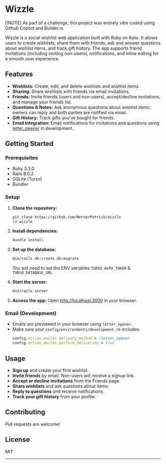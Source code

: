 # Wizzle

[!NOTE]
As part of a challenge, this project was entirely vibe coded using Github Copilot and Builder.io

Wizzle is a social wishlist web application built with Ruby on Rails. It allows users to create wishlists, share them with friends, ask and answer questions about wishlist items, and track gift history. The app supports friend invitations (including inviting non-users), notifications, and inline editing for a smooth user experience.

## Features

- **Wishlists:** Create, edit, and delete wishlists and wishlist items.
- **Sharing:** Share wishlists with friends via email invitations.
- **Friends:** Invite friends (users and non-users), accept/decline invitations, and manage your friends list.
- **Questions & Notes:** Ask anonymous questions about wishlist items; owners can reply and both parties are notified via email.
- **Gift History:** Track gifts you’ve bought for friends.
- **Email Integration:** Email notifications for invitations and questions using [letter_opener](https://github.com/ryanb/letter_opener) in development..

## Getting Started

### Prerequisites

- Ruby 3.3.0
- Rails 8.0.2
- SQLite (Turso)
- Bundler

### Setup

1. **Clone the repository:**
   ```sh
   git clone https://github.com/WernerPetrick/wizzle
   cd wizzle
   ```

2. **Install dependencies:**
   ```sh
   bundle install
   ```

3. **Set up the database:**
   ```sh
   bin/rails db:create db:migrate
   ```

   You will need to set the ENV variables `TURSO_AUTH_TOKEN` & `TURSO_DATABASE_URL`

4. **Start the server:**
   ```sh
   bin/rails server
   ```

5. **Access the app:**
   Open [http://localhost:3000](http://localhost:3000) in your browser.

### Email (Development)

- Emails are previewed in your browser using `letter_opener`.
- Make sure your `config/environments/development.rb` includes:
  ```ruby
  config.action_mailer.delivery_method = :letter_opener
  config.action_mailer.perform_deliveries = true
  ```

## Usage

- **Sign up** and create your first wishlist.
- **Invite friends** by email. Non-users will receive a signup link.
- **Accept or decline invitations** from the Friends page.
- **Share wishlists** and ask questions about items.
- **Reply to questions** and receive notifications.
- **Track your gift history** from your profile.

## Contributing

Pull requests are welcome!

## License

MIT

---
